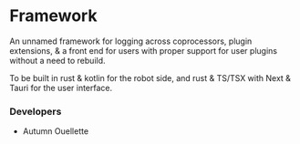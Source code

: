 # Framework
An unnamed framework for logging across coprocessors, plugin extensions, & a front end for users with proper support for
user plugins without a need to rebuild.

To be built in rust & kotlin for the robot side, and rust & TS/TSX with Next & Tauri for the user interface.

### Developers
- Autumn Ouellette
 
